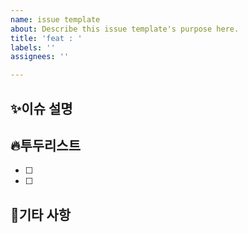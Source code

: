 ```yaml
---
name: issue template
about: Describe this issue template's purpose here.
title: 'feat : '
labels: ''
assignees: ''

---
```


## ✨이슈 설명

## 🔥투두리스트
- [ ]
- [ ]

## 🔖기타 사항
